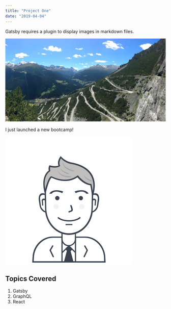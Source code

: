 ```yaml
---
title: "Project One"
date: "2019-04-04"
---
```

Gatsby requires a plugin to display images in markdown files.

![Lake Cancano](./gatsby-lake-cancano.jpg)

I just launched a new bootcamp!

![User](./users-1.svg)

## Topics Covered

1. Gatsby
2. GraphQL
3. React